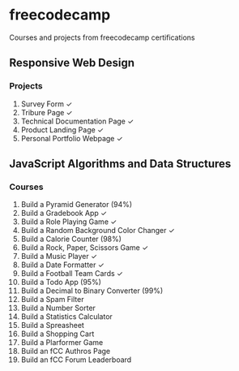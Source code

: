 # freecodecamp
Courses and projects from freecodecamp certifications

## Responsive Web Design
### Projects
1. Survey Form ✓
2. Tribure Page ✓
3. Technical Documentation Page ✓
4. Product Landing Page ✓
5. Personal Portfolio Webpage ✓

## JavaScript Algorithms and Data Structures
### Courses
1. Build a Pyramid Generator (94%)
2. Build a Gradebook App ✓
3. Build a Role Playing Game ✓
4. Build a Random Background Color Changer ✓
5. Build a Calorie Counter (98%)
6. Build a Rock, Paper, Scissors Game ✓
7. Build a Music Player ✓
8. Build a Date Formatter ✓
9. Build a Football Team Cards ✓
10. Build a Todo App (95%)
11. Build a Decimal to Binary Converter (99%)
12. Build a Spam Filter
13. Build a Number Sorter
14. Build a Statistics Calculator
15. Build a Spreasheet
16. Build a Shopping Cart
17. Build a Plarformer Game
18. Build an fCC Authros Page
19. Build an fCC Forum Leaderboard